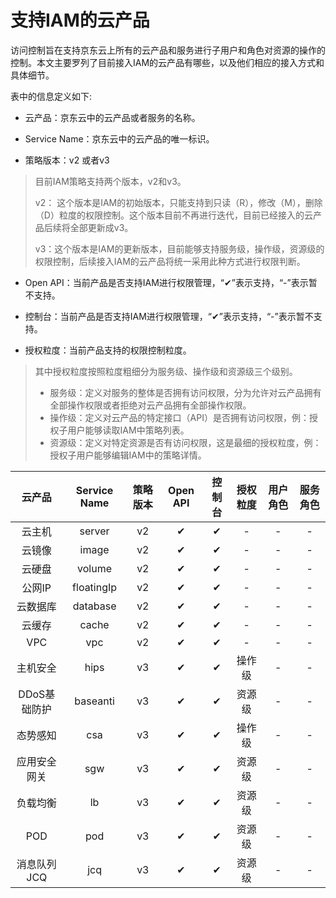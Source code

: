 # 支持IAM的云产品

访问控制旨在支持京东云上所有的云产品和服务进行子用户和角色对资源的操作的控制。本文主要罗列了目前接入IAM的云产品有哪些，以及他们相应的接入方式和具体细节。

表中的信息定义如下:

- 云产品：京东云中的云产品或者服务的名称。

- Service Name：京东云中的云产品的唯一标识。

- 策略版本：v2 或者v3

> 目前IAM策略支持两个版本，v2和v3。
>
> v2： 这个版本是IAM的初始版本，只能支持到只读（R），修改（M），删除（D）粒度的权限控制。这个版本目前不再进行迭代，目前已经接入的云产品后续将全部更新成v3。
>
> v3：这个版本是IAM的更新版本，目前能够支持服务级，操作级，资源级的权限控制，后续接入IAM的云产品将统一采用此种方式进行权限判断。

- Open API：当前产品是否支持IAM进行权限管理，“✔”表示支持，“-”表示暂不支持。

- 控制台：当前产品是否支持IAM进行权限管理，“✔”表示支持，“-”表示暂不支持。

- 授权粒度：当前产品支持的权限控制粒度。

> 其中授权粒度按照粒度粗细分为服务级、操作级和资源级三个级别。
>
> - 服务级：定义对服务的整体是否拥有访问权限，分为允许对云产品拥有全部操作权限或者拒绝对云产品拥有全部操作权限。
> - 操作级：定义对云产品的特定接口（API）是否拥有访问权限，例：授权子用户能够读取IAM中策略列表。
> - 资源级：定义对特定资源是否有访问权限，这是最细的授权粒度，例：授权子用户能够编辑IAM中的策略详情。

|  **云产品**  | **Service Name** | **策略版本** | **Open API** | **控制台** | **授权粒度** | **用户角色** | **服务角色** |
| :----------: | :--------------: | :------: | :------: | :----: | :------: | :------: | :------: |
|    云主机    |      server      |    v2    |    ✔     |   ✔    |    -     |    -     |    -     |
|    云镜像    |      image       |    v2    |    ✔     |   ✔    |    -     |    -     |    -     |
|    云硬盘    |      volume      |    v2    |    ✔     |   ✔    |    -     |    -     |    -     |
|    公网IP    |    floatingIp    |    v2    |    ✔     |   ✔    |    -     |    -     |    -     |
|   云数据库   |     database     |    v2    |    ✔     |   ✔    |    -     |    -     |    -     |
|    云缓存    |      cache       |    v2    |    ✔     |   ✔    |    -     |    -     |    -     |
|     VPC      |       vpc        |    v2    |    ✔     |   ✔    |    -     |    -     |    -     |
|   主机安全   |       hips       |    v3    |    ✔     |   ✔    |  操作级  |    -     |    -     |
| DDoS基础防护 |     baseanti     |    v3    |    ✔     |   ✔    |  资源级  |    -     |    -     |
|   态势感知   |       csa        |    v3    |    ✔     |   ✔    |  操作级  |    -     |    -     |
| 应用安全网关 |       sgw        |    v3    |    ✔     |   ✔    |  资源级  |    -     |    -     |
|   负载均衡   |        lb        |    v3    |    ✔     |   ✔    |  资源级  |    -     |    -     |
|     POD      |       pod        |    v3    |    ✔     |   ✔    |  资源级  |    -     |    -     |
| 消息队列JCQ  |       jcq        |    v3    |    ✔     |   ✔    |  资源级  |    -     |    -     |
